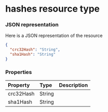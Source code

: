 # hashes resource type



### JSON representation

Here is a JSON representation of the resource

```json
{
  "crc32Hash": "String",
  "sha1Hash": "String"
}

```
### Properties
| Property	   | Type	|Description|
|:---------------|:--------|:----------|
|crc32Hash|String||
|sha1Hash|String||

<!-- uuid: d5f13050-7b06-425b-b726-0ff364560454
2015-10-09 15:58:17 UTC -->